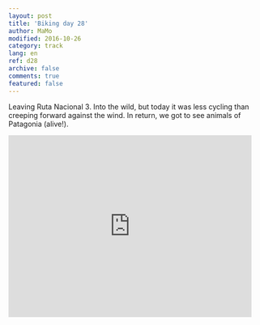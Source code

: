 ```yaml
---   
layout: post 
title: 'Biking day 28'  
author: MaMo 
modified: 2016-10-26
category: track 
lang: en 
ref: d28
archive: false 
comments: true 
featured: false 
--- 
```


 Leaving Ruta Nacional 3. Into the wild, but today it was less cycling than creeping forward against the wind. In return, we got to see animals of Patagonia (alive!). 

<iframe width='480' height='360' src='http://track-kit.net/maps_s3/?v=embed&track=231936.gpx' frameborder='0' allowfullscreen></iframe>